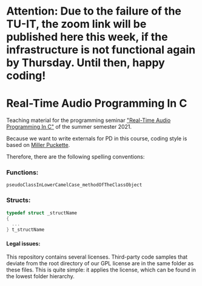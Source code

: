 # Attention: Due to the failure of the TU-IT, the zoom link will be published here this week, if the infrastructure is not functional again by Thursday. Until then, happy coding! 



# Real-Time Audio Programming In C
Teaching material for the programming seminar ["Real-Time Audio Programming In C"](https://www.ak.tu-berlin.de/menue/lehre/sommersemester_2021/real_time_audio_programmierung_in_c/) of the summer semester 2021.


Because we want to write externals for PD in this course, coding style is based on [Miller Puckette](http://msp.ucsd.edu/).

Therefore, there are the following spelling conventions:

### Functions:
```pseudoClassInLowerCamelCase_methodOfTheClassObject```

### Structs:

```C
typedef struct _structName
{
  ...
} t_structName
```


#### Legal issues:
This repository contains several licenses. Third-party code samples that deviate from the root directory of our GPL license are in the same folder as these files. This is quite simple: it applies the license, which can be found in the lowest folder hierarchy.
